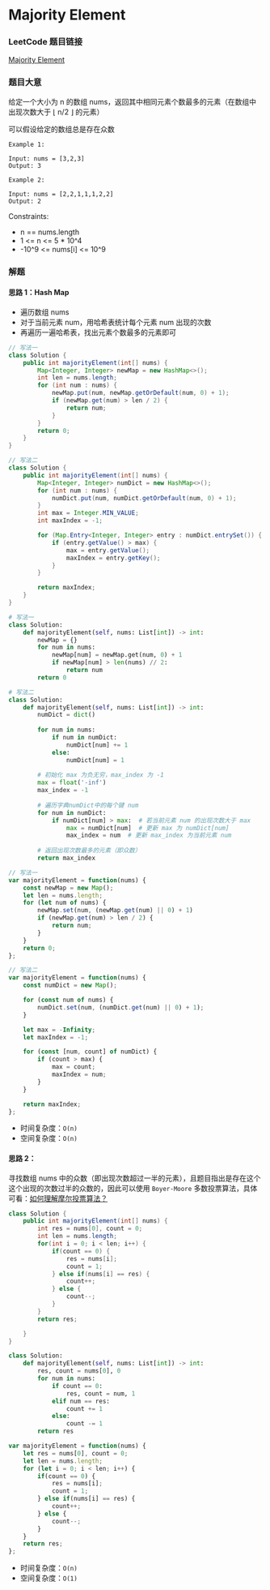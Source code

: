 # Majority Element

### LeetCode 题目链接

[Majority Element](https://leetcode.com/problems/majority-element/description/)

### 题目大意

给定一个大小为 n 的数组 nums，返回其中相同元素个数最多的元素（在数组中出现次数大于 ⌊ n/2 ⌋ 的元素）

可以假设给定的数组总是存在众数

```
Example 1:

Input: nums = [3,2,3]
Output: 3

Example 2:

Input: nums = [2,2,1,1,1,2,2]
Output: 2
```

Constraints:
- n == nums.length
- 1 <= n <= 5 * 10^4
- -10^9 <= nums[i] <= 10^9

### 解题

#### 思路 1：Hash Map

- 遍历数组 nums
- 对于当前元素 num，用哈希表统计每个元素 num 出现的次数
- 再遍历一遍哈希表，找出元素个数最多的元素即可

```java
// 写法一
class Solution {
    public int majorityElement(int[] nums) {
        Map<Integer, Integer> newMap = new HashMap<>();
        int len = nums.length;
        for (int num : nums) {
            newMap.put(num, newMap.getOrDefault(num, 0) + 1);
            if (newMap.get(num) > len / 2) {
                return num;
            }
        }
        return 0; 
    }
}

// 写法二
class Solution {
    public int majorityElement(int[] nums) {
        Map<Integer, Integer> numDict = new HashMap<>();
        for (int num : nums) {
            numDict.put(num, numDict.getOrDefault(num, 0) + 1);
        }
        int max = Integer.MIN_VALUE;
        int maxIndex = -1;

        for (Map.Entry<Integer, Integer> entry : numDict.entrySet()) {
            if (entry.getValue() > max) {
                max = entry.getValue();
                maxIndex = entry.getKey();
            }
        }

        return maxIndex;
    }
}
```
```python
# 写法一
class Solution:
    def majorityElement(self, nums: List[int]) -> int:
        newMap = {}
        for num in nums:
            newMap[num] = newMap.get(num, 0) + 1
            if newMap[num] > len(nums) // 2:
                return num
        return 0

# 写法二
class Solution:
    def majorityElement(self, nums: List[int]) -> int:
        numDict = dict()
        
        for num in nums:
            if num in numDict: 
                numDict[num] += 1  
            else:  
                numDict[num] = 1  
        
        # 初始化 max 为负无穷，max_index 为 -1
        max = float('-inf')
        max_index = -1
        
        # 遍历字典numDict中的每个键 num
        for num in numDict:
            if numDict[num] > max:  # 若当前元素 num 的出现次数大于 max
                max = numDict[num]  # 更新 max 为 numDict[num]
                max_index = num  # 更新 max_index 为当前元素 num
        
        # 返回出现次数最多的元素（即众数）
        return max_index
```
```js
// 写法一
var majorityElement = function(nums) {
    const newMap = new Map();
    let len = nums.length;
    for (let num of nums) {
        newMap.set(num, (newMap.get(num) || 0) + 1)
        if (newMap.get(num) > len / 2) {
            return num;
        }
    }
    return 0;
};

// 写法二
var majorityElement = function(nums) {
    const numDict = new Map();

    for (const num of nums) {
        numDict.set(num, (numDict.get(num) || 0) + 1);
    }

    let max = -Infinity;
    let maxIndex = -1;

    for (const [num, count] of numDict) {
        if (count > max) {
            max = count;
            maxIndex = num;
        }
    }

    return maxIndex;
};
```
- 时间复杂度：`O(n)`
- 空间复杂度：`O(n)`

#### 思路 2：

寻找数组 nums 中的众数（即出现次数超过一半的元素），且题目指出是存在这个这个出现的次数过半的众数的，因此可以使用 `Boyer-Moore` 多数投票算法，具体可看：[如何理解摩尔投票算法？](https://www.zhihu.com/question/49973163/answer/235921864)
```java
class Solution {
    public int majorityElement(int[] nums) {
        int res = nums[0], count = 0;
        int len = nums.length;
        for(int i = 0; i < len; i++) {
            if(count == 0) {
                res = nums[i];
                count = 1;
            } else if(nums[i] == res) {
                count++;
            } else {
                count--;
            }
        }
        return res;

    }
}
```
```python
class Solution:
    def majorityElement(self, nums: List[int]) -> int:
        res, count = nums[0], 0
        for num in nums:
            if count == 0:
                res, count = num, 1
            elif num == res:
                count += 1
            else:
                count -= 1
        return res
```
```js
var majorityElement = function(nums) {
    let res = nums[0], count = 0;
    let len = nums.length;
    for (let i = 0; i < len; i++) {
        if(count == 0) {
            res = nums[i];
            count = 1;
        } else if(nums[i] == res) {
            count++;
        } else {
            count--;
        }
    }
    return res;
};
```

- 时间复杂度：`O(n)`
- 空间复杂度：`O(1)`
